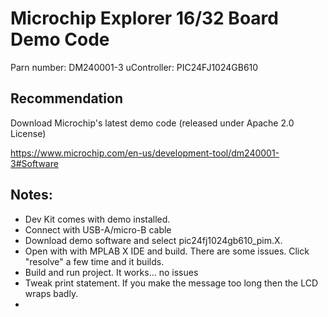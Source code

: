 Microchip Explorer 16/32 Board Demo Code
========================================

Parn number: DM240001-3
uController: PIC24FJ1024GB610

Recommendation
--------------
Download Microchip's latest demo code (released under Apache 2.0 License)

https://www.microchip.com/en-us/development-tool/dm240001-3#Software

Notes:
------
* Dev Kit comes with demo installed.
* Connect with USB-A/micro-B cable
* Download demo software and select pic24fj1024gb610_pim.X.
* Open with with MPLAB X IDE and build. There are some issues. Click "resolve" a few time and it builds.
* Build and run project.  It works... no issues
* Tweak print statement.  If you make the message too long then the LCD wraps badly.
* 

